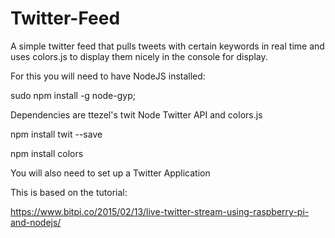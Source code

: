 # Twitter-Feed
A simple twitter feed that pulls tweets with certain keywords in real time and uses colors.js to display them nicely in the console for display.

For this you will need to have NodeJS installed:

sudo npm install -g node-gyp;

Dependencies are ttezel's twit Node Twitter API and colors.js

npm install twit --save

npm install colors

You will also need to set up a Twitter Application

This is based on the tutorial:

https://www.bitpi.co/2015/02/13/live-twitter-stream-using-raspberry-pi-and-nodejs/


